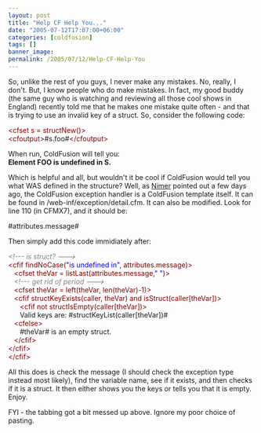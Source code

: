 ```yaml
---
layout: post
title: "Help CF Help You..."
date: "2005-07-12T17:07:00+06:00"
categories: [coldfusion]
tags: []
banner_image: 
permalink: /2005/07/12/Help-CF-Help-You
---
```


So, unlike the rest of you guys, I never make any mistakes. No, really, I don't. But, I know people who do make mistakes. In fact, my good buddy (the same guy who is watching and reviewing all those cool shows in England) recently told me that he makes one mistake quite often - and that is trying to use an invalid key of a struct. So, consider the following code:

<div class="code"><FONT COLOR=MAROON>&lt;cfset s = structNew()&gt;</FONT><br>
<FONT COLOR=MAROON>&lt;cfoutput&gt;</FONT>#s.foo#<FONT COLOR=MAROON>&lt;/cfoutput&gt;</FONT></div>

When run, ColdFusion will tell you:<br>
<b>Element FOO is undefined in S.</b><br>

Which is helpful and all, but wouldn't it be cool if ColdFusion would tell you what WAS defined in the structure? Well, as <a href="http://www.mikenimer.com/index.cfm?mode=entry&entry=F217B27F-4E22-1671-5753F57AFBBE3DD9">Nimer</a> pointed out a few days ago, the ColdFusion exception handler is a ColdFusion template itself. It can be found in /web-inf/exception/detail.cfm. It can also be modified. Look for line 110 (in CFMX7), and it should be:

#attributes.message#

Then simply add this code immidiately after:

<div class="code"><FONT COLOR=GRAY><I>&lt;!--- is struct? ---&gt;</I></FONT><br>
<FONT COLOR=MAROON>&lt;cfif findNoCase(<FONT COLOR=BLUE>"is undefined in"</FONT>, attributes.message)&gt;</FONT><br>
      &nbsp;&nbsp;&nbsp;<FONT COLOR=MAROON>&lt;cfset theVar = listLast(attributes.message,<FONT COLOR=BLUE>" "</FONT>)&gt;</FONT><br>
       &nbsp;&nbsp;&nbsp;<FONT COLOR=GRAY><I>&lt;!--- get rid of period ---&gt;</I></FONT><br>
       &nbsp;&nbsp;&nbsp;<FONT COLOR=MAROON>&lt;cfset theVar = left(theVar, len(theVar)-1)&gt;</FONT><br>
       &nbsp;&nbsp;&nbsp;<FONT COLOR=MAROON>&lt;cfif structKeyExists(caller, theVar) and isStruct(caller[theVar])&gt;</FONT><br>
       &nbsp;&nbsp;&nbsp;&nbsp;&nbsp;&nbsp;<FONT COLOR=MAROON>&lt;cfif not structIsEmpty(caller[theVar])&gt;</FONT><br>
       &nbsp;&nbsp;&nbsp;&nbsp;&nbsp;&nbsp;Valid keys are: #structKeyList(caller[theVar])#<br>
            &nbsp;&nbsp;&nbsp;<FONT COLOR=MAROON>&lt;cfelse&gt;</FONT><br>
       &nbsp;&nbsp;&nbsp;&nbsp;&nbsp;&nbsp;#theVar# is an empty struct.<br>
           &nbsp;&nbsp;&nbsp;<FONT COLOR=MAROON>&lt;/cfif&gt;</FONT><br>
        <FONT COLOR=MAROON>&lt;/cfif&gt;</FONT><br>
<FONT COLOR=MAROON>&lt;/cfif&gt;</FONT></div>

All this does is check the message (I should check the exception type instead most likely), find the variable name, see if it exists, and then checks if it is a struct. It then either shows you the keys or tells you that it is empty. Enjoy.

FYI - the tabbing got a bit messed up above. Ignore my poor choice of pasting.